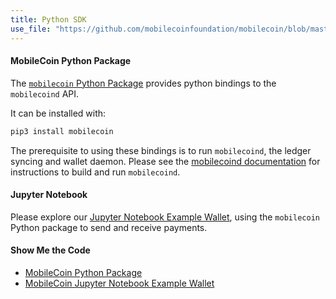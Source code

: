 ```yaml
---
title: Python SDK
use_file: "https://github.com/mobilecoinfoundation/mobilecoin/blob/master/mobilecoind/clients/python/README.md"
---
```


#### MobileCoin Python Package

The [`mobilecoin` Python Package](https://pypi.org/project/mobilecoin/) provides python bindings to the `mobilecoind` API.

It can be installed with:

```sh
pip3 install mobilecoin
```

The prerequisite to using these bindings is to run `mobilecoind`, the ledger syncing and wallet daemon. Please see the
[mobilecoind documentation](https://github.com/mobilecoinfoundation/mobilecoin/tree/master/mobilecoind) for instructions
to build and run `mobilecoind`.

#### Jupyter Notebook

Please explore our [Jupyter Notebook Example Wallet](https://github.com/mobilecoinfoundation/mobilecoin/blob/master/mobilecoind/clients/python/jupyter/wallet.ipynb), 
using the `mobilecoin` Python package to send and receive payments.

#### Show Me the Code
* [MobileCoin Python Package](https://github.com/mobilecoinfoundation/mobilecoin/tree/master/mobilecoind/clients/python/lib)
* [MobileCoin Jupyter Notebook Example Wallet](https://github.com/mobilecoinfoundation/mobilecoin/tree/master/mobilecoind/clients/python/jupyter)
